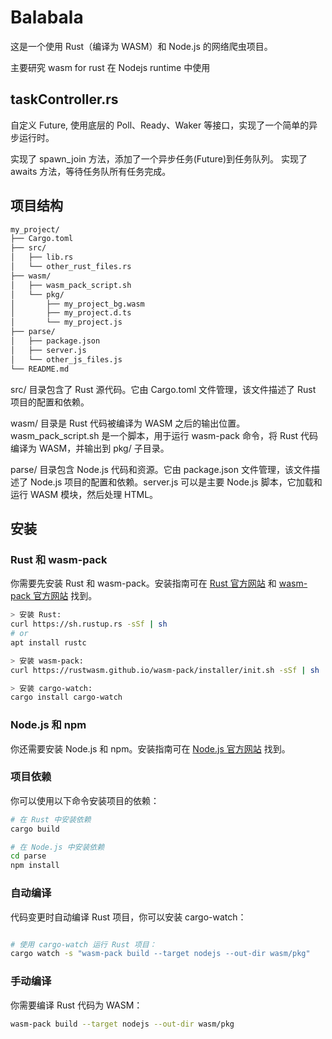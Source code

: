 # Balabala

这是一个使用 Rust（编译为 WASM）和 Node.js 的网络爬虫项目。

主要研究 wasm for rust 在 Nodejs runtime 中使用

## taskController.rs

自定义 Future, 使用底层的 Poll、Ready、Waker 等接口，实现了一个简单的异步运行时。

实现了 spawn_join 方法，添加了一个异步任务(Future)到任务队列。
实现了 awaits 方法，等待任务队所有任务完成。

## 项目结构

```sh
my_project/
├── Cargo.toml
├── src/
│   ├── lib.rs
│   └── other_rust_files.rs
├── wasm/
│   ├── wasm_pack_script.sh
│   └── pkg/
│       ├── my_project_bg.wasm
│       ├── my_project.d.ts
│       └── my_project.js
├── parse/
│   ├── package.json
│   ├── server.js
│   └── other_js_files.js
└── README.md
```

src/ 目录包含了 Rust 源代码。它由 Cargo.toml 文件管理，该文件描述了 Rust 项目的配置和依赖。

wasm/ 目录是 Rust 代码被编译为 WASM 之后的输出位置。wasm_pack_script.sh 是一个脚本，用于运行 wasm-pack 命令，将 Rust 代码编译为 WASM，并输出到 pkg/ 子目录。

parse/ 目录包含 Node.js 代码和资源。它由 package.json 文件管理，该文件描述了 Node.js 项目的配置和依赖。server.js 可以是主要 Node.js 脚本，它加载和运行 WASM 模块，然后处理 HTML。

## 安装

### Rust 和 wasm-pack

你需要先安装 Rust 和 wasm-pack。安装指南可在 [Rust 官方网站](https://www.rust-lang.org/tools/install) 和 [wasm-pack 官方网站](https://rustwasm.github.io/wasm-pack/installer/) 找到。

```sh
> 安装 Rust:
curl https://sh.rustup.rs -sSf | sh
# or
apt install rustc

> 安装 wasm-pack:
curl https://rustwasm.github.io/wasm-pack/installer/init.sh -sSf | sh

> 安装 cargo-watch:
cargo install cargo-watch
```

### Node.js 和 npm

你还需要安装 Node.js 和 npm。安装指南可在 [Node.js 官方网站](https://nodejs.org/) 找到。

### 项目依赖

你可以使用以下命令安装项目的依赖：

```bash
# 在 Rust 中安装依赖
cargo build

# 在 Node.js 中安装依赖
cd parse
npm install
```

### 自动编译

代码变更时自动编译 Rust 项目，你可以安装 cargo-watch：

```sh

# 使用 cargo-watch 运行 Rust 项目：
cargo watch -s "wasm-pack build --target nodejs --out-dir wasm/pkg"
```

### 手动编译

你需要编译 Rust 代码为 WASM：

```sh
wasm-pack build --target nodejs --out-dir wasm/pkg
```
